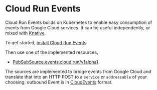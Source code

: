 # Cloud Run Events

Cloud Run Events builds on Kubernetes to enable easy consumption of events from
Google Cloud services. It can be useful independently, or mixed with
[Knative](https://knative.dev).

To get started, [install Cloud Run Events](./docs/install/README.md).

Then use one of the implemented resources,

- [PubSubSource.events.cloud.run/v1alpha1](./docs/pubsubsource/README.md)

The sources are implemented to bridge events from Google Cloud and translate that into an
HTTP POST to a `service` or `addressable` of your choosing; outbound Event is in
[CloudEvents](https://cloudevents.io) format.
